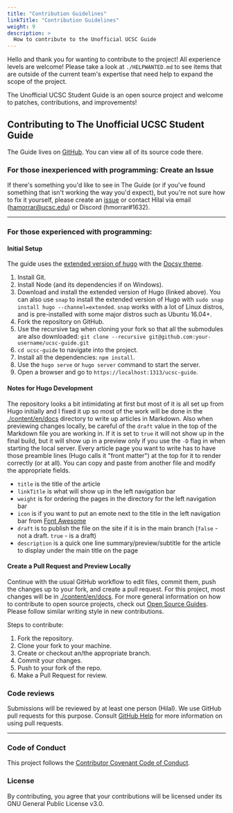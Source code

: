 ```yaml
---
title: "Contribution Guidelines"
linkTitle: "Contribution Guidelines"
weight: 9
description: >
  How to contribute to the Unofficial UCSC Guide
---
```


Hello and thank you for wanting to contribute to the project! All experience levels are welcome! Please take a look at ``./HELPWANTED.md`` to see items that are outside of the current team's expertise that need help to expand the scope of the project.

The Unofficial UCSC Student Guide is an open source project and welcome to patches, contributions, and improvements!

## Contributing to The Unofficial UCSC Student Guide
The Guide lives on [GitHub](https://github.com/hamorrar/ucsc-guide). You can view all of its source code there.

### For those inexperienced with programming: Create an Issue
If there's something you'd like to see in The Guide (or if you've found something that isn't working the way you'd expect), but you're not sure how to fix it yourself, please create an [issue](https://github.com/hamorrar/ucsc-guide/issues) or contact Hilal via email (hamorrar@ucsc.edu) or Discord (hmorrar#1632).

---

### For those experienced with programming:

#### **Initial Setup**
The guide uses the [extended version of hugo](https://github.com/gohugoio/hugo/releases) with the [Docsy theme](https://www.docsy.dev/docs/getting-started/).

1. Install Git.
1. Install Node (and its dependencies if on Windows).
1. Download and install the extended version of Hugo (linked above). You can also use ``snap`` to install the extended version of Hugo with ``sudo snap install hugo --channel=extended``. ``snap`` works with a lot of Linux distros, and is pre-installed with some major distros such as Ubuntu 16.04+.
1. Fork the repository on GitHub.
1. Use the recursive tag when cloning your fork so that all the submodules are also downloaded: ``git clone --recursive git@github.com:your-username/ucsc-guide.git``
1. ``cd ucsc-guide`` to navigate into the project.
1. Install all the dependencies: `npm install`.
1. Use the ``hugo serve`` or ``hugo server`` command to start the server.
1. Open a browser and go to ``https://localhost:1313/ucsc-guide``.

#### **Notes for Hugo Development**
The repository looks a bit intimidating at first but most of it is all set up from Hugo initially and I fixed it up so most of the work will be done in the [./content/en/docs](./content/en/docs/) directory to write up articles in Markdown. Also when previewing changes locally, be careful of the ``draft`` value in the top of the Markdown file you are working in. If it is set to ``true`` it will not show up in the final build, but it will show up in a preview only if you use the ``-D`` flag in when starting the local server. Every article page you want to write has to have those preamble lines (Hugo calls it "front matter") at the top for it to render correctly (or at all). You can copy and paste from another file and modify the appropriate fields.

- ``title`` is the title of the article
- ``linkTitle`` is what will show up in the left navigation bar
- ``weight`` is for ordering the pages in the directory for the left navigation bar
- ``icon`` is if you want to put an emote next to the title in the left navigation bar from [Font Awesome](https://fontawesome.com/v5.15/icons?d=gallery&p=2)
- ``draft`` is to publish the file on the site if it is in the main branch (``false`` - not a draft. ``true`` - is a draft)
- ``description`` is a quick one line summary/preview/subtitle for the article to display under the main title on the page

#### **Create a Pull Request and Preview Locally**
Continue with the usual GitHub workflow to edit files, commit them, push the changes up to your fork, and create a pull request. For this project, most changes will be in [./content/en/docs](./content/en/docs/). For more general information on how to contribute to open source projects, check out [Open Source Guides](https://opensource.guide/how-to-contribute/). Please follow similar writing style in new contributions.

Steps to contribute:
1. Fork the repository.
1. Clone your fork to your machine.
1. Create or checkout an/the appropriate branch.
1. Commit your changes.
1. Push to your fork of the repo.
1. Make a Pull Request for review.

### Code reviews
Submissions will be reviewed by at least one person (Hilal). We use GitHub pull requests for this purpose. Consult [GitHub Help](https://help.github.com/articles/about-pull-requests/) for more information on using pull requests.

---

### Code of Conduct
This project follows the [Contributor Covenant Code of Conduct](./CODE_OF_CONDUCT.md).

### License
By contributing, you agree that your contributions will be licensed under its GNU General Public License v3.0.